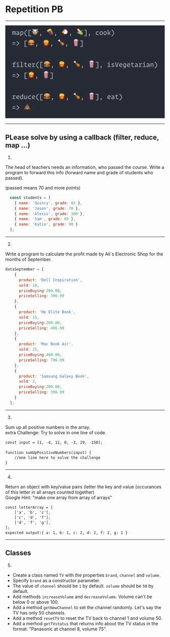 # Repetition PB

---

![map - filter - reduce ](map-filter-reduce.jpg)

---


## PLease solve by using a callback (filter, reduce, map ...)

1. 
The head of teachers needs an information, who passed the course. Write a program to forward this info (forward name and grade of students who passed). 

(passed means 70 and more points)

```javascript
  const students = [
    { name: 'Quincy', grade: 83 },
    { name: 'Jason', grade: 70 },
    { name: 'Alexis', grade: 100 },
    { name: 'Sam', grade: 65 },
    { name: 'Katie', grade: 90 }
  ];
```
---

2. 

Write a program to calculate the profit made by Ali`s Electronic Shop for the months of September.

```javascript
dataSeptember = [
    {
      product: 'Dell Inspiration',
      sold: 10,
      priceBuying:200.00,
      priceSelling: 396.99
    },
    {
      product: 'Hp Elite Book',
      sold: 15,
      priceBuying:200.00,
      priceSelling: 496.99
    },
    {
      product: 'Mac Book Air',
      sold: 25,
      priceBuying:400.00,
      priceSelling: 796.99
    },
    {
      product: 'Samsung Galaxy Book',
      sold: 2,
      priceBuying:200.00,
      priceSelling: 396.99
    }
  ];
```
---
3.

Sum up all positive numbers in the array.\
extra Challenge: 
Try to solve in one line of code.
```
const input = [1, -4, 12, 0, -3, 29, -150];

function sumUpPositiveNumbers(input) {
    //one line here to solve the challenge
}
```
---
4.

Return an object with key/value pairs (letter the key and value (occurances of this letter in all arrays counted together)\
Google Hint: "make one array from array of arrays"
```
const letterArray = [
    ['a', 'b', 'c'],
    ['c', 'd', 'f'],
    ['d', 'f', 'g'],
];
expected output:{ a: 1, b: 1, c: 2, d: 2, f: 2, g: 1 }
```
---
## Classes

5. 
* Create a class named `TV` with the properties `brand`, `channel` and `volume`.
* Specify `brand` as a constructor parameter.
* The value of `channel` should be `1` by default. `volume` should be `50` by default.
* Add methods `increaseVolume` and `decreaseVolume`. Volume can't be below 0 or above 100.
* Add a method `getNewChannel` to set the channel randomly. Let's say the TV has only 50 channels.
* Add a method `resetTV` to reset the TV back to channel 1 and volume 50. 
* Add a merhod `getTVstatus` that returns info about the TV status in the format: "Panasonic at channel 8, volume 75".
